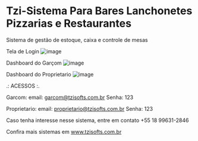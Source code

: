# Tzi-Sistema Para Bares Lanchonetes Pizzarias e Restaurantes
 Sistema de gestão de estoque, caixa e controle de mesas 

Tela de Login
![image](https://github.com/user-attachments/assets/a1bbb63b-c734-4929-8de5-d052112b0c27)

Dashboard do Garçom
![image](https://github.com/user-attachments/assets/79790b89-0e56-4660-9543-4f2ded808249)

Dashboard do Proprietario
![image](https://github.com/user-attachments/assets/463ecea2-f963-483a-b6dc-6d9bc8c7a195)


.: ACESSOS :.

Garcom:
email: garcom@tzisofts.com.br
Senha: 123

Proprietario:
email: proprietario@tzisofts.com.br
Senha: 123

 Caso tenha interesse nesse sistema, entre em contato +55 18 99631-2846

Confira mais sistemas em www.tzisofts.com.br
